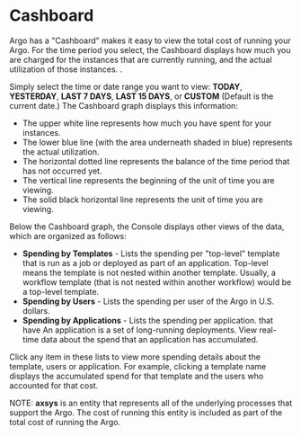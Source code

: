 # Cashboard

<span class="GeneralApplatix Platform Name">Argo</span> has a "Cashboard" makes it easy to view the total cost of running your <span class="GeneralKubernetes Cluster with Argo">Argo</span>. For the time period you select, the Cashboard displays how much you are charged for the instances that are currently running, and the actual utilization of those instances. .

Simply select the time or date range you want to view: **TODAY**, **YESTERDAY**, **LAST 7 DAYS**, **LAST 15 DAYS**, or **CUSTOM** (Default is the current date.) The Cashboard graph displays this information:

*   The upper white line represents how much you have spent for your instances.
*   The lower blue line (with the area underneath shaded in blue) represents the actual utilization.
*   The horizontal dotted line represents the balance of the time period that has not occurred yet.
*   The vertical line represents the beginning of the unit of time you are viewing.
*   The solid black horizontal line represents the unit of time you are viewing.

Below the Cashboard graph, the Console displays other views of the data, which are organized as follows:

*   **Spending by Templates** - Lists the spending per "top-level" template that is run as a job or deployed as part of an application. Top-level means the template is not nested within another template. Usually, a workflow template (that is not nested within another workflow) would be a top-level template.
*   **Spending by Users** - Lists the spending per user of the <span class="GeneralKubernetes Cluster with Argo">Argo</span> in U.S. dollars.
*   **Spending by Applications** - Lists the spending per application. that have An application is a set of long-running deployments. View real-time data about the spend that an application has accumulated.

Click any item in these lists to view more spending details about the template, users or application. For example, clicking a template name displays the accumulated spend for that template and the users who accounted for that cost.

NOTE: **axsys** is an entity that represents all of the underlying processes that support the <span class="GeneralKubernetes Cluster with Argo">Argo</span>. The cost of running this entity is included as part of the total cost of running the <span class="GeneralKubernetes Cluster with Argo">Argo</span>.
